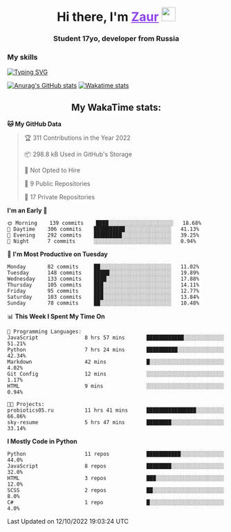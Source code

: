 <h1 align="center">
    Hi there, I'm 
    <a href="https://t.me/skyguy" target="_blank" style="color: #8C43EA">Zaur</a>
    <img src="https://github.com/blackcater/blackcater/raw/main/images/Hi.gif" height="32">
</h1>

<h3 align="center">
    Student 17yo, developer from Russia
</h3>  

### **My skills**
[![Typing SVG](https://readme-typing-svg.herokuapp.com?font=Oxanium&duration=3000&pause=1500&color=8C43EA&height=30&lines=Python:+FastAPI,+Flask,+Aiogram,+Telethon;SQL:+PostgreSQL,+SQLite;Javascript:+React.js;HTML,+CSS+(SCSS))](https://git.io/typing-svg)

[![Anurag's GitHub stats](https://github-readme-stats.vercel.app/api?username=mrskyguy&hide_title=true&count_private=true&show_icons=true&title_color=8C43EA&icon_color=BE57EA&bg_color=30,191919,341b56&text_color=B1B1B1&border_radius=10&hide_border=true)](https://github.com/anuraghazra/github-readme-stats)
[![Wakatime stats](https://github-readme-stats.vercel.app/api/wakatime?username=skyguy&hide_title=true&show_icons=true&title_color=8C43EA&icon_color=BE57EA&bg_color=30,191919,341b56&text_color=B1B1B1&border_radius=10&hide_border=true)](https://github.com/anuraghazra/github-readme-stats)


<h2 align="center"> My WakaTime stats: </h2>

<!--START_SECTION:waka-->
**🐱 My GitHub Data** 

> 🏆 311 Contributions in the Year 2022
 > 
> 📦 298.8 kB Used in GitHub's Storage 
 > 
> 🚫 Not Opted to Hire
 > 
> 📜 9 Public Repositories 
 > 
> 🔑 17 Private Repositories  
 > 
**I'm an Early 🐤** 

```text
🌞 Morning    139 commits    ████░░░░░░░░░░░░░░░░░░░░░   18.68% 
🌆 Daytime    306 commits    ██████████░░░░░░░░░░░░░░░   41.13% 
🌃 Evening    292 commits    █████████░░░░░░░░░░░░░░░░   39.25% 
🌙 Night      7 commits      ░░░░░░░░░░░░░░░░░░░░░░░░░   0.94%

```
📅 **I'm Most Productive on Tuesday** 

```text
Monday       82 commits     ██░░░░░░░░░░░░░░░░░░░░░░░   11.02% 
Tuesday      148 commits    █████░░░░░░░░░░░░░░░░░░░░   19.89% 
Wednesday    133 commits    ████░░░░░░░░░░░░░░░░░░░░░   17.88% 
Thursday     105 commits    ███░░░░░░░░░░░░░░░░░░░░░░   14.11% 
Friday       95 commits     ███░░░░░░░░░░░░░░░░░░░░░░   12.77% 
Saturday     103 commits    ███░░░░░░░░░░░░░░░░░░░░░░   13.84% 
Sunday       78 commits     ██░░░░░░░░░░░░░░░░░░░░░░░   10.48%

```


📊 **This Week I Spent My Time On** 

```text
💬 Programming Languages: 
JavaScript               8 hrs 57 mins       ████████████░░░░░░░░░░░░░   51.21% 
Python                   7 hrs 24 mins       ██████████░░░░░░░░░░░░░░░   42.34% 
Markdown                 42 mins             █░░░░░░░░░░░░░░░░░░░░░░░░   4.02% 
Git Config               12 mins             ░░░░░░░░░░░░░░░░░░░░░░░░░   1.17% 
HTML                     9 mins              ░░░░░░░░░░░░░░░░░░░░░░░░░   0.94%

🐱‍💻 Projects: 
probiotics05.ru          11 hrs 41 mins      ████████████████░░░░░░░░░   66.86% 
sky-resume               5 hrs 47 mins       ████████░░░░░░░░░░░░░░░░░   33.14%

```

**I Mostly Code in Python** 

```text
Python                   11 repos            ███████████░░░░░░░░░░░░░░   44.0% 
JavaScript               8 repos             ████████░░░░░░░░░░░░░░░░░   32.0% 
HTML                     3 repos             ███░░░░░░░░░░░░░░░░░░░░░░   12.0% 
SCSS                     2 repos             ██░░░░░░░░░░░░░░░░░░░░░░░   8.0% 
C#                       1 repo              █░░░░░░░░░░░░░░░░░░░░░░░░   4.0%

```



 Last Updated on 12/10/2022 19:03:24 UTC
<!--END_SECTION:waka-->
